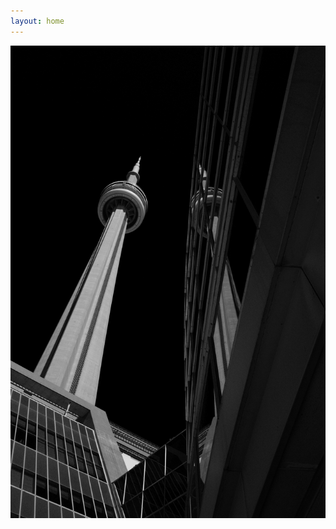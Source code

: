 ```yaml
---
layout: home
---
```


![R0007558.JPG](/images/R0007558.jpg)
<!--
absolute path is working but not the right way to do it
![R0007652.JPG](https://olivierepaud.github.io/oep_blog/images/R0007652.jpg)
-->
